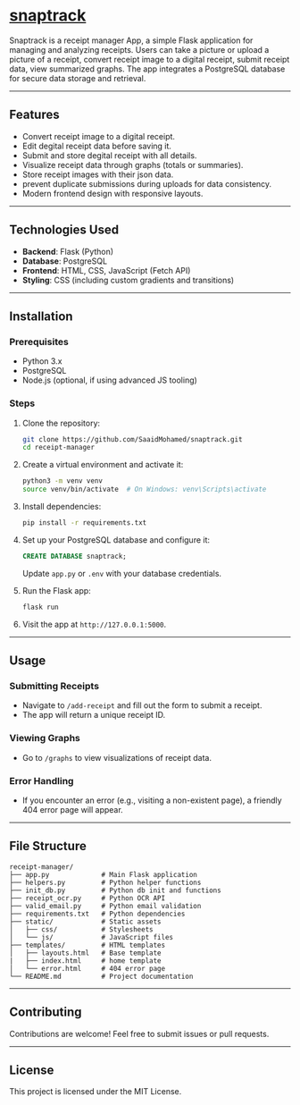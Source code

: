
# [snaptrack][pypi-url]

[pypi-url]: https://github.com/SaaidMohamed/snaptrack/blob/main/README.md

Snaptrack is a receipt manager App, a simple Flask application for managing and analyzing receipts. Users can take a picture or upload a picture of a receipt, convert receipt image to a digital receipt, submit receipt data, view summarized graphs. The app integrates a PostgreSQL database for secure data storage and retrieval.

---

## Features

- Convert receipt image to a digital receipt.
- Edit degital receipt data before saving it. 
- Submit and store degital receipt with all details.
- Visualize receipt data through graphs (totals or summaries).
- Store receipt images with their json data.
- prevent duplicate submissions during uploads for data consistency.
- Modern frontend design with responsive layouts.

---

## Technologies Used

- **Backend**: Flask (Python)
- **Database**: PostgreSQL
- **Frontend**: HTML, CSS, JavaScript (Fetch API)
- **Styling**: CSS (including custom gradients and transitions)

---

## Installation

### Prerequisites

- Python 3.x
- PostgreSQL
- Node.js (optional, if using advanced JS tooling)

### Steps

1. Clone the repository:
   ```bash
   git clone https://github.com/SaaidMohamed/snaptrack.git
   cd receipt-manager
   ```

2. Create a virtual environment and activate it:
   ```bash
   python3 -m venv venv
   source venv/bin/activate  # On Windows: venv\Scripts\activate
   ```

3. Install dependencies:
   ```bash
   pip install -r requirements.txt
   ```

4. Set up your PostgreSQL database and configure it:
   ```sql
   CREATE DATABASE snaptrack;
   ```
   Update `app.py` or `.env` with your database credentials.

5. Run the Flask app:
   ```bash
   flask run
   ```

6. Visit the app at `http://127.0.0.1:5000`.

---

## Usage

### Submitting Receipts
- Navigate to `/add-receipt` and fill out the form to submit a receipt.
- The app will return a unique receipt ID.

### Viewing Graphs
- Go to `/graphs` to view visualizations of receipt data.

### Error Handling
- If you encounter an error (e.g., visiting a non-existent page), a friendly 404 error page will appear.

---

## File Structure

```
receipt-manager/
├── app.py             # Main Flask application
├── helpers.py         # Python helper functions
├── init_db.py         # Python db init and functions
├── receipt_ocr.py     # Python OCR API 
├── valid_email.py     # Python email validation
├── requirements.txt   # Python dependencies
├── static/            # Static assets
│   ├── css/           # Stylesheets
│   └── js/            # JavaScript files
├── templates/         # HTML templates
│   ├── layouts.html   # Base template
|   ├── index.html     # home template
│   └── error.html     # 404 error page
└── README.md          # Project documentation
```

---

## Contributing

Contributions are welcome! Feel free to submit issues or pull requests.

---

## License

This project is licensed under the MIT License.
